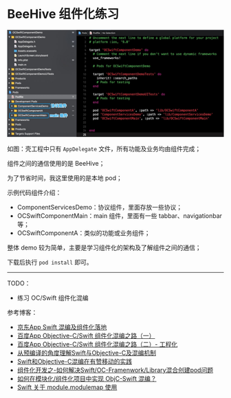 # BeeHive 组件化练习

![](https://github.com/LiuPengKun1993/OCSwiftComponentDemo/blob/main/resources/component001.jpg)

如图：壳工程中只有 `AppDelegate` 文件，所有功能及业务均由组件完成；

组件之间的通信使用的是 BeeHive；

为了节省时间，我这里使用的是本地 pod；

示例代码组件介绍：
  - ComponentServicesDemo：协议组件，里面存放一些协议；
  - OCSwiftComponentMain：main 组件，里面有一些 tabbar、navigationbar 等；
  - OCSwiftComponentA：类似的功能或业务组件；

整体 demo 较为简单，主要是学习组件化的架构及了解组件之间的通信；

下载后执行 `pod install` 即可。

---

TODO：
  - 练习 OC/Swift 组件化混编

参考博客：
  - [京东App Swift 混编及组件化落地](https://mp.weixin.qq.com/s/TRRjyB7vwwnYNb2Yd9FDIw)
  - [百度App Objective-C/Swift 组件化混编之路（一）](https://mp.weixin.qq.com/s/Vk6KNT_Ca_0se2eckYRuBg)
  - [百度App Objective-C/Swift 组件化混编之路（二）- 工程化](https://mp.weixin.qq.com/s/xA3g0GdNvfKNgfvG6imEvw)
  - [从预编译的角度理解Swift与Objective-C及混编机制](https://tech.meituan.com/2021/02/25/swift-objective-c.html)
  - [Swift和Objective-C混编在有赞移动的实践](https://tech.youzan.com/swifthe-objective-chun-bian-zai-you-zan-yi-dong-de-shi-jian/)
  - [组件化开发之-如何解决Swift/OC-Framenwork/Library混合创建pod问题](https://www.jianshu.com/p/913df8cc1f18)
  - [如何在模块化/组件化项目中实现 ObjC-Swift 混编？](https://shannonchenchn.github.io/2020/06/08/how-to-mix-objc-and-swift-in-a-modular-project/)
  - [Swift 关于 module.modulemap 使用](https://www.jianshu.com/p/ce49d8f32f77)
